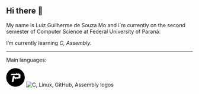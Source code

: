 ## Hi there &#x1F44B;

My name is Luiz Guilherme de Souza Mo and i´m currently on the second semester of Computer Science at Federal University of Paraná. 

I’m currently learning <EM>C, Assembly.</EM>

<hr>

Main languages:

<div>
<img src="./Pascal_icon.png" width="50"/>
<img src="https://skillicons.dev/icons?i=c,linux,github,assembly&theme=dark&perline=4" alt="C, Linux, GitHub, Assembly logos" />
</div>

